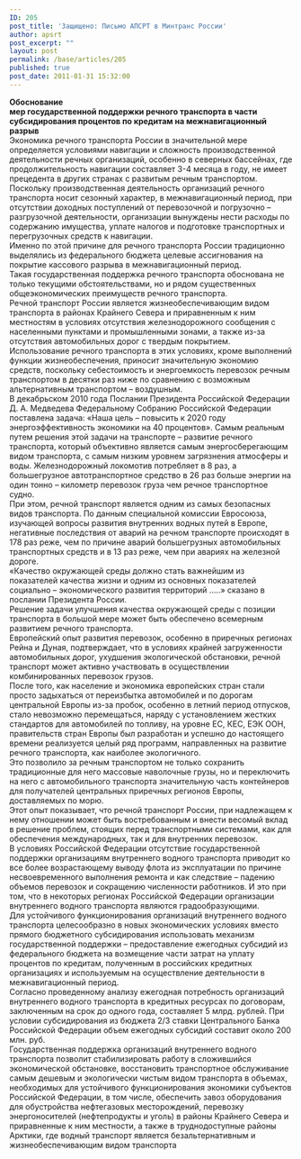 ```yaml
---
ID: 205
post_title: 'Защищено: Письмо АПСРТ в Минтранс России'
author: apsrt
post_excerpt: ""
layout: post
permalink: /base/articles/205
published: true
post_date: 2011-01-31 15:32:00
---
```

<strong>Обоснование <br />
мер государственной поддержки речного транспорта в части субсидирования процентов по кредитам на межнавигационный разрыв </strong><br />
	Экономика речного транспорта России в значительной мере определяется условиями навигации  и сложность производственной деятельности речных организаций, особенно в северных бассейнах, где продолжительность навигации составляет 3-4 месяца в году, не имеет прецедента в других странах с развитым речным транспортом. Поскольку производственная деятельность организаций речного транспорта  носит сезонный характер, в межнавигационный период, при отсутствии доходных поступлений от перевозочной и погрузочно – разгрузочной  деятельности, организации вынуждены нести расходы по содержанию имущества, уплате налогов и подготовке транспортных и перегрузочных средств к навигации.<br />
	Именно по этой причине для речного транспорта России традиционно выделялись из федерального бюджета целевые ассигнования на покрытие кассового разрыва в межнавигационный период. <br />
	Такая государственная поддержка речного транспорта обоснована не только текущими обстоятельствами, но и рядом существенных общеэкономических преимуществ речного транспорта.<br />
	Речной транспорт России является жизнеобеспечивающим видом транспорта в районах Крайнего Севера и приравненным к ним местностям в условиях отсутствия железнодорожного сообщения с населенными пунктами и промышленными зонами, а также из-за отсутствия автомобильных дорог с твердым покрытием. Использование речного транспорта в этих условиях,  кроме выполнений функции жизнеобеспечения, приносит значительную экономию средств, поскольку себестоимость и энергоемкость перевозок речным транспортом в десятки раз ниже по сравнению с возможным альтернативным транспортом – воздушным.<br />
	В декабрьском  2010 года Послании Президента Российской Федерации Д. А. Медведева Федеральному Собранию Российской Федерации поставлена задача: «Наша цель – повысить к 2020 году энергоэффективность экономики на 40 процентов». Самым реальным путем решения этой задачи на транспорте – развитие речного транспорта, который объективно является самым энергосберегающим видом транспорта, с самым низким уровнем загрязнения атмосферы и воды. 	Железнодорожный локомотив потребляет в 8 раз, а большегрузное автотранспортное средство  в 26 раз больше энергии на один тонно – километр перевозок груза чем речное транспортное судно.<br />
	При этом, речной транспорт является одним из самых безопасных видов транспорта. По данным специальной комиссии Евросоюза, изучающей вопросы развития внутренних водных путей в Европе, негативные последствия от аварий на речном транспорте происходят в 178 раз реже, чем по причине аварий большегрузных автомобильных транспортных средств и в 13 раз реже, чем при авариях на железной дороге. <br />
	«Качество окружающей среды должно стать важнейшим из показателей качества жизни и одним из основных показателей социально – экономического развития территорий …..» сказано в послании Президента России. <br />
	Решение задачи улучшения качества окружающей среды с позиции транспорта в большой мере может быть обеспечено всемерным развитием речного транспорта. <br />
	Европейский опыт развития перевозок, особенно в приречных регионах Рейна и Дуная, подтверждает, что в условиях крайней загруженности автомобильных дорог, ухудшения экологической обстановки, речной транспорт может активно участвовать в осуществлении комбинированных перевозок грузов.<br />
	После того, как население и экономика европейских стран стали просто задыхаться от переизбытка автомобилей и по дорогам центральной Европы из-за пробок, особенно в летний период отпусков, стало невозможно перемещаться, наряду с установлением жестких стандартов для автомобилей по топливу, на уровне ЕС, КЕС, ЕЭК ООН, правительств стран Европы был разработан и успешно до настоящего времени реализуется целый ряд программ, направленных на развитие речного транспорта, как наиболее экологичного. <br />
	Это позволило за речным транспортом не только сохранить традиционные для него массовые наволочные грузы, но и переключить на него с автомобильного транспорта значительную часть контейнеров для получателей центральных приречных регионов Европы, доставляемых по морю.<br />
	Этот опыт показывает, что речной транспорт России, при надлежащем к нему отношении может быть востребованным и внести весомый вклад в решение проблем, стоящих перед транспортными системами, как для обеспечения международных, так и для внутренних перевозок.<br />
	В условиях Российской Федерации отсутствие государственной поддержки организациям внутреннего водного транспорта приводит ко все более возрастающему выводу флота из эксплуатации по  причине несвоевременного выполнения ремонта и как следствие – падению объемов перевозок и сокращению численности работников. И это при том, что в некоторых регионах Российской Федерации организации внутреннего водного транспорта являются градообразующими. <br />
	 Для устойчивого функционирования организаций внутреннего водного транспорта целесообразно в новых экономических условиях  вместо прямого бюджетного субсидирования использовать механизм государственной поддержки – предоставление ежегодных субсидий из федерального бюджета на возмещение части затрат на уплату процентов по кредитам,  полученным в российских кредитных организациях и используемым на осуществление деятельности в межнавигационный период. <br />
	Согласно проведенному анализу ежегодная потребность организаций внутреннего водного транспорта в кредитных ресурсах по договорам, заключенным на срок до одного года, составляет 5 млрд. рублей. При условии субсидирования из бюджета 2/3 ставки Центрального Банка Российской Федерации объем ежегодных субсидий составит около 200 млн. руб. <br />
	Государственная поддержка организаций внутреннего водного транспорта позволит стабилизировать работу в сложившийся экономической обстановке, восстановить транспортное обслуживание самым дешевым и экологически чистым видом транспорта в объемах, необходимых для устойчивого функционирования экономики субъектов Российской Федерации, в том числе, обеспечить завоз оборудования для обустройства нефтегазовых месторождений, перевозку энергоносителей (нефтепродукты и уголь) в районы Крайнего Севера и приравненные к ним местности, а также в труднодоступные районы Арктики, где водный транспорт является безальтернативным и жизнеобеспечивающим видом транспорта